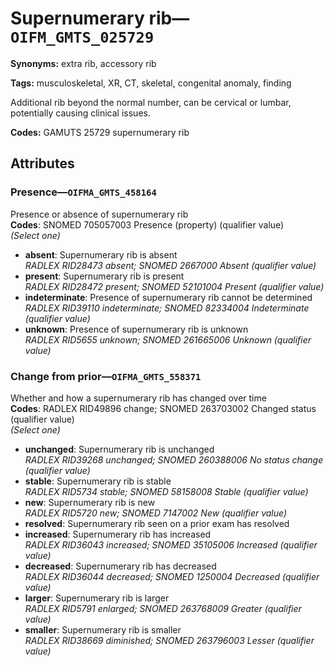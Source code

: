 # Supernumerary rib—`OIFM_GMTS_025729`

**Synonyms:** extra rib, accessory rib

**Tags:** musculoskeletal, XR, CT, skeletal, congenital anomaly, finding

Additional rib beyond the normal number, can be cervical or lumbar, potentially causing clinical issues.

**Codes:** GAMUTS 25729 supernumerary rib

## Attributes

### Presence—`OIFMA_GMTS_458164`

Presence or absence of supernumerary rib  
**Codes**: SNOMED 705057003 Presence (property) (qualifier value)  
*(Select one)*

- **absent**: Supernumerary rib is absent  
_RADLEX RID28473 absent; SNOMED 2667000 Absent (qualifier value)_
- **present**: Supernumerary rib is present  
_RADLEX RID28472 present; SNOMED 52101004 Present (qualifier value)_
- **indeterminate**: Presence of supernumerary rib cannot be determined  
_RADLEX RID39110 indeterminate; SNOMED 82334004 Indeterminate (qualifier value)_
- **unknown**: Presence of supernumerary rib is unknown  
_RADLEX RID5655 unknown; SNOMED 261665006 Unknown (qualifier value)_

### Change from prior—`OIFMA_GMTS_558371`

Whether and how a supernumerary rib has changed over time  
**Codes**: RADLEX RID49896 change; SNOMED 263703002 Changed status (qualifier value)  
*(Select one)*

- **unchanged**: Supernumerary rib is unchanged  
_RADLEX RID39268 unchanged; SNOMED 260388006 No status change (qualifier value)_
- **stable**: Supernumerary rib is stable  
_RADLEX RID5734 stable; SNOMED 58158008 Stable (qualifier value)_
- **new**: Supernumerary rib is new  
_RADLEX RID5720 new; SNOMED 7147002 New (qualifier value)_
- **resolved**: Supernumerary rib seen on a prior exam has resolved  
- **increased**: Supernumerary rib has increased  
_RADLEX RID36043 increased; SNOMED 35105006 Increased (qualifier value)_
- **decreased**: Supernumerary rib has decreased  
_RADLEX RID36044 decreased; SNOMED 1250004 Decreased (qualifier value)_
- **larger**: Supernumerary rib is larger  
_RADLEX RID5791 enlarged; SNOMED 263768009 Greater (qualifier value)_
- **smaller**: Supernumerary rib is smaller  
_RADLEX RID38669 diminished; SNOMED 263796003 Lesser (qualifier value)_